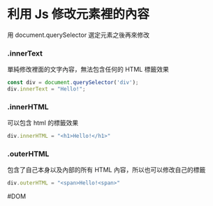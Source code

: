 # 利用 Js 修改元素裡的內容
用 document.querySelector 選定元素之後再來修改

### .innerText
單純修改裡面的文字內容，無法包含任何的 HTML 標籤效果
```js
const div = document.querySelector('div');
div.innerText = "Hello!";
```


### .innerHTML
可以包含 html 的標籤效果
```js
div.innerHTML = "<h1>Hello!</h1>"
```


### .outerHTML
包含了自己本身以及內部的所有 HTML 內容，所以也可以修改自己的標籤
```js
div.outerHTML = "<span>Hello!<span>"
```


#DOM 